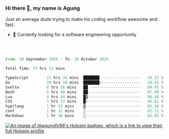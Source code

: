 ### Hi there 👋, my name is Agung
Just an average dude trying to make his coding workflow awesome and fast.

<!--
**agungfir98/agungfir98** is a ✨ _special_ ✨ repository because its `README.md` (this file) appears on your GitHub profile.
-->

- 🔭 Currently looking for a software engineering opportunity
<br/>
<br/>
<!--START_SECTION:waka-->

```rust
From: 10 September 2025 - To: 10 October 2025

Total Time: 73 hrs 12 mins

TypeScript        21 hrs 34 mins  ███████ -----------------   29.37 %
Go                20 hrs 58 mins  ███████>-----------------   28.55 %
Svelte            6 hrs 56 mins   ██ ----------------------   09.45 %
Bash              5 hrs 48 mins   ██-----------------------   07.90 %
Lua               4 hrs 44 mins   █▒-----------------------   06.46 %
CSS               3 hrs 23 mins   █>-----------------------   04.61 %
hyprlang          1 hr 53 mins    ▒------------------------   02.58 %
conf              1 hr 32 mins    ░------------------------   02.11 %
Markdown          1 hr 30 mins    ░------------------------   02.05 %
```

<!--END_SECTION:waka-->

[![An image of @agungfir98's Holopin badges, which is a link to view their full Holopin profile](https://holopin.me/agungfir98)](https://holopin.io/@agungfir98)
